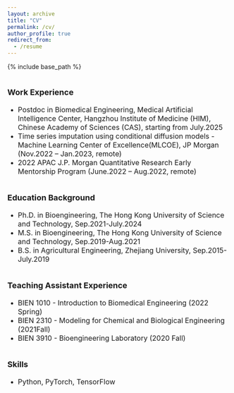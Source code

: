 ```yaml
---
layout: archive
title: "CV"
permalink: /cv/
author_profile: true
redirect_from:
  - /resume
---
```


{% include base_path %}

<b><font size=4> Work Experience</font></b>  
======
* <font size=3>Postdoc in Biomedical Engineering, Medical Artificial Intelligence Center, Hangzhou Institute of Medicine (HIM), Chinese Academy of Sciences (CAS), starting from July.2025 </font>
* <font size=3>Time series imputation using conditional diffusion models - Machine Learning Center of Excellence(MLCOE), JP Morgan (Nov.2022 – Jan.2023, remote)</font>
* <font size=3>2022 APAC J.P. Morgan Quantitative Research Early Mentorship Program (June.2022 – Aug.2022, remote)</font>

<b><font size=4>Education Background</font></b>  
======
* <font size=3>Ph.D. in Bioengineering, The Hong Kong University of Science and Technology, Sep.2021-July.2024</font>
* <font size=3>M.S. in Bioengineering, The Hong Kong University of Science and Technology, Sep.2019-Aug.2021</font>
* <font size=3>B.S. in Agricultural Engineering, Zhejiang University, Sep.2015-July.2019 </font>

<b><font size=4>Teaching Assistant Experience</font></b>  
======
* <font size=3>BIEN 1010 - Introduction to Biomedical Engineering (2022 Spring)</font>
* <font size=3>BIEN 2310 - Modeling for Chemical and Biological Engineering (2021Fall)</font>
* <font size=3>BIEN 3910 - Bioengineering Laboratory (2020 Fall)</font>


<b><font size=4>Skills</font></b>  
======
* <font size=3>Python, PyTorch, TensorFlow</font>
